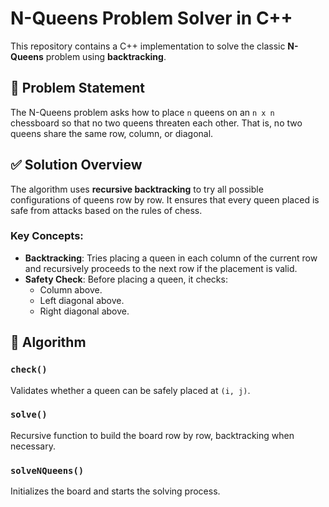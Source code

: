 # N-Queens Problem Solver in C++

This repository contains a C++ implementation to solve the classic **N-Queens** problem using **backtracking**.

## 🧩 Problem Statement

The N-Queens problem asks how to place `n` queens on an `n x n` chessboard so that no two queens threaten each other. That is, no two queens share the same row, column, or diagonal.

## ✅ Solution Overview

The algorithm uses **recursive backtracking** to try all possible configurations of queens row by row. It ensures that every queen placed is safe from attacks based on the rules of chess.

### Key Concepts:
- **Backtracking**: Tries placing a queen in each column of the current row and recursively proceeds to the next row if the placement is valid.
- **Safety Check**: Before placing a queen, it checks:
  - Column above.
  - Left diagonal above.
  - Right diagonal above.

## 🧠 Algorithm

### `check()`
Validates whether a queen can be safely placed at `(i, j)`.

### `solve()`
Recursive function to build the board row by row, backtracking when necessary.

### `solveNQueens()`
Initializes the board and starts the solving process.
